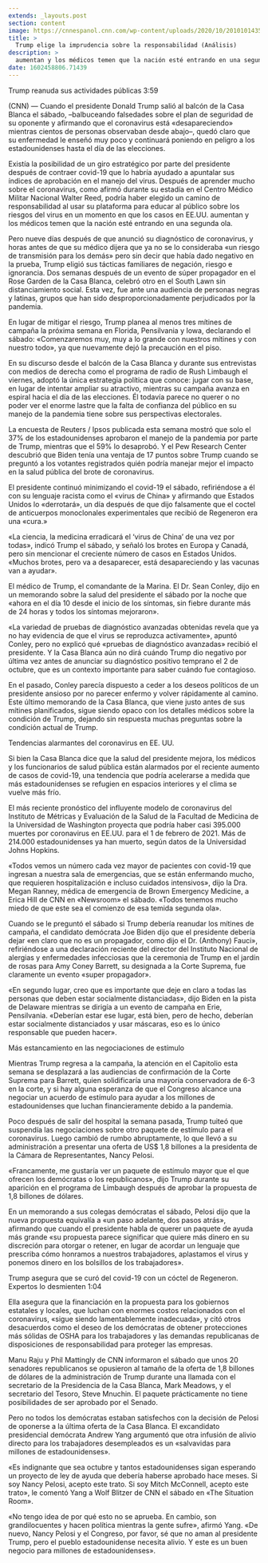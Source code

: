 ```yaml
--- 
extends: _layouts.post 
section: content 
image: https://cnnespanol.cnn.com/wp-content/uploads/2020/10/201010143529-12-donald-trump-white-house-event-1010-super-169.jpg?quality=100&strip=info 
title: > 
  Trump elige la imprudencia sobre la responsabilidad (Análisis) 
description: > 
  aumentan y los médicos temen que la nación esté entrando en una segunda ola.Dos semanas después de un evento de súper propagador en el Rose Garden de la Casa Blanca, celebró otro en el South Lawn sin distanciamiento social.El médico de Trump, el comandante de la Marina.Poco después de salir del hospital la semana pasada, Trump tuiteó que suspendía las negociaciones sobre otro paquete de estímulo para el coronavirus.«De nuevo, Nancy Pelosi y el Congreso, por favor, sé que no aman al presidente Trump, pero el pueblo estadounidense necesita alivio. 
date: 1602458806.71439 
--- 
```

Trump reanuda sus actividades públicas 3:59

(CNN) — Cuando el presidente Donald Trump salió al balcón de la Casa Blanca el sábado, –balbuceando falsedades sobre el plan de seguridad de su oponente y afirmando que el coronavirus está «desapareciendo» mientras cientos de personas observaban desde abajo–, quedó claro que su enfermedad le enseñó muy poco y continuará poniendo en peligro a los estadounidenses hasta el día de las elecciones.

Existía la posibilidad de un giro estratégico por parte del presidente después de contraer covid-19 que lo habría ayudado a apuntalar sus índices de aprobación en el manejo del virus. Después de aprender mucho sobre el coronavirus, como afirmó durante su estadía en el Centro Médico Militar Nacional Walter Reed, podría haber elegido un camino de responsabilidad al usar su plataforma para educar al público sobre los riesgos del virus en un momento en que los casos en EE.UU. aumentan y los médicos temen que la nación esté entrando en una segunda ola.

Pero nueve días después de que anunció su diagnóstico de coronavirus, y horas antes de que su médico dijera que ya no se lo consideraba «un riesgo de transmisión para los demás» pero sin decir que había dado negativo en la prueba, Trump eligió sus tácticas familiares de negación, riesgo e ignorancia. Dos semanas después de un evento de súper propagador en el Rose Garden de la Casa Blanca, celebró otro en el South Lawn sin distanciamiento social. Esta vez, fue ante una audiencia de personas negras y latinas, grupos que han sido desproporcionadamente perjudicados por la pandemia.

En lugar de mitigar el riesgo, Trump planea al menos tres mítines de campaña la próxima semana en Florida, Pensilvania y Iowa, declarando el sábado: «Comenzaremos muy, muy a lo grande con nuestros mítines y con nuestro todo», ya que nuevamente dejó la precaución en el piso.

En su discurso desde el balcón de la Casa Blanca y durante sus entrevistas con medios de derecha como el programa de radio de Rush Limbaugh el viernes, adoptó la única estrategia política que conoce: jugar con su base, en lugar de intentar ampliar su atractivo, mientras su campaña avanza en espiral hacia el día de las elecciones. Él todavía parece no querer o no poder ver el enorme lastre que la falta de confianza del público en su manejo de la pandemia tiene sobre sus perspectivas electorales.

La encuesta de Reuters / Ipsos publicada esta semana mostró que solo el 37% de los estadounidenses aprobaron el manejo de la pandemia por parte de Trump, mientras que el 59% lo desaprobó. Y el Pew Research Center descubrió que Biden tenía una ventaja de 17 puntos sobre Trump cuando se preguntó a los votantes registrados quién podría manejar mejor el impacto en la salud pública del brote de coronavirus.

El presidente continuó minimizando el covid-19 el sábado, refiriéndose a él con su lenguaje racista como el «virus de China» y afirmando que Estados Unidos lo «derrotará», un día después de que dijo falsamente que el coctel de anticuerpos monoclonales experimentales que recibió de Regeneron era una «cura.»

«La ciencia, la medicina erradicará el ‘virus de China’ de una vez por todas», indicó Trump el sábado, y señaló los brotes en Europa y Canadá, pero sin mencionar el creciente número de casos en Estados Unidos. «Muchos brotes, pero va a desaparecer, está desapareciendo y las vacunas van a ayudar».

El médico de Trump, el comandante de la Marina. El Dr. Sean Conley, dijo en un memorando sobre la salud del presidente el sábado por la noche que «ahora en el día 10 desde el inicio de los síntomas, sin fiebre durante más de 24 horas y todos los síntomas mejoraron».

«La variedad de pruebas de diagnóstico avanzadas obtenidas revela que ya no hay evidencia de que el virus se reproduzca activamente», apuntó Conley, pero no explicó qué «pruebas de diagnóstico avanzadas» recibió el presidente. Y la Casa Blanca aún no dirá cuándo Trump dio negativo por última vez antes de anunciar su diagnóstico positivo temprano el 2 de octubre, que es un contexto importante para saber cuándo fue contagioso.

En el pasado, Conley parecía dispuesto a ceder a los deseos políticos de un presidente ansioso por no parecer enfermo y volver rápidamente al camino. Este último memorando de la Casa Blanca, que viene justo antes de sus mítines planificados, sigue siendo opaco con los detalles médicos sobre la condición de Trump, dejando sin respuesta muchas preguntas sobre la condición actual de Trump.

Tendencias alarmantes del coronavirus en EE. UU.

Si bien la Casa Blanca dice que la salud del presidente mejora, los médicos y los funcionarios de salud pública están alarmados por el reciente aumento de casos de covid-19, una tendencia que podría acelerarse a medida que más estadounidenses se refugien en espacios interiores y el clima se vuelve más frío.

El más reciente pronóstico del influyente modelo de coronavirus del Instituto de Métricas y Evaluación de la Salud de la Facultad de Medicina de la Universidad de Washington proyecta que podría haber casi 395.000 muertes por coronavirus en EE.UU. para el 1 de febrero de 2021. Más de 214.000 estadounidenses ya han muerto, según datos de la Universidad Johns Hopkins.

«Todos vemos un número cada vez mayor de pacientes con covid-19 que ingresan a nuestra sala de emergencias, que se están enfermando mucho, que requieren hospitalización e incluso cuidados intensivos», dijo la Dra. Megan Ranney, médica de emergencia de Brown Emergency Medicine, a Erica Hill de CNN en «Newsroom» el sábado. «Todos tenemos mucho miedo de que este sea el comienzo de esa temida segunda ola».

Cuando se le preguntó el sábado si Trump debería reanudar los mítines de campaña, el candidato demócrata Joe Biden dijo que el presidente debería dejar «en claro que no es un propagador, como dijo el Dr. (Anthony) Fauci», refiriéndose a una declaración reciente del director del Instituto Nacional de alergias y enfermedades infecciosas que la ceremonia de Trump en el jardín de rosas para Amy Coney Barrett, su designada a la Corte Suprema, fue claramente un evento «super propagador».

«En segundo lugar, creo que es importante que deje en claro a todas las personas que deben estar socialmente distanciadas», dijo Biden en la pista de Delaware mientras se dirigía a un evento de campaña en Erie, Pensilvania. «Deberían estar ese lugar, está bien, pero de hecho, deberían estar socialmente distanciados y usar máscaras, eso es lo único responsable que pueden hacer».

Más estancamiento en las negociaciones de estímulo

Mientras Trump regresa a la campaña, la atención en el Capitolio esta semana se desplazará a las audiencias de confirmación de la Corte Suprema para Barrett, quien solidificaría una mayoría conservadora de 6-3 en la corte, y si hay alguna esperanza de que el Congreso alcance una negociar un acuerdo de estímulo para ayudar a los millones de estadounidenses que luchan financieramente debido a la pandemia.

Poco después de salir del hospital la semana pasada, Trump tuiteó que suspendía las negociaciones sobre otro paquete de estímulo para el coronavirus. Luego cambió de rumbo abruptamente, lo que llevó a su administración a presentar una oferta de US$ 1,8 billones a la presidenta de la Cámara de Representantes, Nancy Pelosi.

«Francamente, me gustaría ver un paquete de estímulo mayor que el que ofrecen los demócratas o los republicanos», dijo Trump durante su aparición en el programa de Limbaugh después de aprobar la propuesta de 1,8 billones de dólares.

En un memorando a sus colegas demócratas el sábado, Pelosi dijo que la nueva propuesta equivalía a «un paso adelante, dos pasos atrás», afirmando que cuando el presidente habla de querer un paquete de ayuda más grande «su propuesta parece significar que quiere más dinero en su discreción para otorgar o retener, en lugar de acordar un lenguaje que prescriba cómo honramos a nuestros trabajadores, aplastamos el virus y ponemos dinero en los bolsillos de los trabajadores».

Trump asegura que se curó del covid-19 con un cóctel de Regeneron. Expertos lo desmienten 1:04

Ella asegura que la financiación en la propuesta para los gobiernos estatales y locales, que luchan con enormes costos relacionados con el coronavirus, «sigue siendo lamentablemente inadecuada», y citó otros desacuerdos como el deseo de los demócratas de obtener protecciones más sólidas de OSHA para los trabajadores y las demandas republicanas de disposiciones de responsabilidad para proteger las empresas.

Manu Raju y Phil Mattingly de CNN informaron el sábado que unos 20 senadores republicanos se opusieron al tamaño de la oferta de 1,8 billones de dólares de la administración de Trump durante una llamada con el secretario de la Presidencia de la Casa Blanca, Mark Meadows, y el secretario del Tesoro, Steve Mnuchin. El paquete prácticamente no tiene posibilidades de ser aprobado por el Senado.

Pero no todos los demócratas estaban satisfechos con la decisión de Pelosi de oponerse a la última oferta de la Casa Blanca. El excandidato presidencial demócrata Andrew Yang argumentó que otra infusión de alivio directo para los trabajadores desempleados es un «salvavidas para millones de estadounidenses».

«Es indignante que sea octubre y tantos estadounidenses sigan esperando un proyecto de ley de ayuda que debería haberse aprobado hace meses. Si soy Nancy Pelosi, acepto este trato. Si soy Mitch McConnell, acepto este trato», le comentó Yang a Wolf Blitzer de CNN el sábado en «The Situation Room».

«No tengo idea de por qué esto no se aprueba. En cambio, son grandilocuentes y hacen política mientras la gente sufre», afirmó Yang. «De nuevo, Nancy Pelosi y el Congreso, por favor, sé que no aman al presidente Trump, pero el pueblo estadounidense necesita alivio. Y este es un buen negocio para millones de estadounidenses».